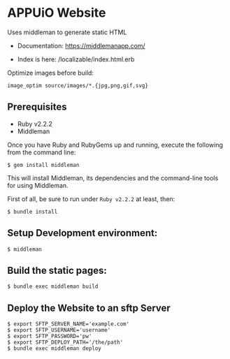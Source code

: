# APPUiO Website

Uses middleman to generate static HTML

* Documentation: https://middlemanapp.com/

* Index is here: /localizable/index.html.erb

Optimize images before build:

    image_optim source/images/*.{jpg,png,gif,svg}

## Prerequisites

* Ruby v2.2.2
* Middleman

Once you have Ruby and RubyGems up and running, execute the following from the command line:

    $ gem install middleman

This will install Middleman, its dependencies and the command-line tools for using Middleman.

First of all, be sure to run under ```Ruby v2.2.2``` at least, then:

    $ bundle install

## Setup Development environment:
    
    $ middleman

## Build the static pages:

    $ bundle exec middleman build
    
    
## Deploy the Website to an sftp Server

    $ export SFTP_SERVER_NAME='example.com'
    $ export SFTP_USERNAME='username'
    $ export SFTP_PASSWORD='pw'
    $ export SFTP_DEPLOY_PATH='/the/path'
    $ bundle exec middleman deploy
